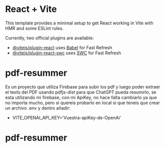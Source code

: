 # React + Vite

This template provides a minimal setup to get React working in Vite with HMR and some ESLint rules.

Currently, two official plugins are available:

- [@vitejs/plugin-react](https://github.com/vitejs/vite-plugin-react/blob/main/packages/plugin-react/README.md) uses [Babel](https://babeljs.io/) for Fast Refresh
- [@vitejs/plugin-react-swc](https://github.com/vitejs/vite-plugin-react-swc) uses [SWC](https://swc.rs/) for Fast Refresh
# pdf-resummer

Es un proyecto que utiliza Firebase para subir los pdf y luego poder extraer el texto del PDF usando pdfjs-dist para que ChatGPT pueda resumirlo, se esta utilizando mi firebase, con mi ApiKey, no hace falta cambiarlo ya que no importa mucho, pero si quereis probarlo en local si que teneis que crear un archivo .env
y dentro añadir:

- VITE_OPENAI_API_KEY='Vuestra-apiKey-de-OpenAi'
# pdf-resummer
